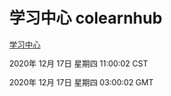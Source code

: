 # 学习中心 colearnhub
[学习中心](http://59.174.25.15:56308/colearnhub/)

2020年 12月 17日 星期四 11:00:02 CST

2020年 12月 17日 星期四 03:00:02 GMT
